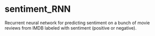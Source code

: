 # sentiment_RNN
Recurrent neural network for predicting sentiment on a bunch of movie reviews from IMDB labeled with sentiment (positive or negative).
